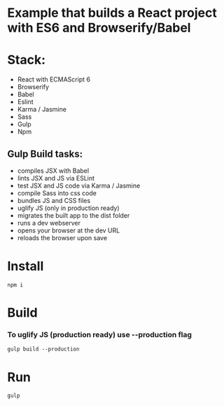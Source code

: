 # Example that builds a React project with ES6 and Browserify/Babel

# Stack:
- React with ECMAScript 6
- Browserify
- Babel
- Eslint
- Karma / Jasmine
- Sass
- Gulp
- Npm

## Gulp Build tasks:
- compiles JSX with Babel
- lints JSX and JS via ESLint
- test JSX and JS code via Karma / Jasmine
- compile Sass into css code
- bundles JS and CSS files
- uglify JS (only in production ready)
- migrates the built app to the dist folder
- runs a dev webserver
- opens your browser at the dev URL
- reloads the browser upon save

# Install
    npm i

# Build
### To uglify JS (production ready) use --production flag
    gulp build --production
    
# Run
    gulp
